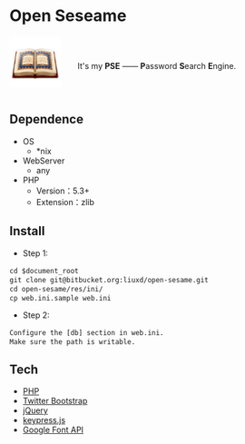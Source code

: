 # Open Seseame #

<div>
<img src="www/img/web.png" width=90 height=90 style="display:block;float:left" />
<p style="float:left;padding: 30px;font-size: 14px">
It's my <b>PSE</b> —— <b>P</b>assword <b>S</b>earch <b>E</b>ngine.
</p>
<div style="clear:both"></div>
</div>

## Dependence ##
+ OS
    + *nix
+ WebServer
    + any
+ PHP
    + Version：5.3+
    + Extension：zlib

## Install ##

* Step 1:
```
cd $document_root
git clone git@bitbucket.org:liuxd/open-sesame.git
cd open-sesame/res/ini/
cp web.ini.sample web.ini
```

* Step 2:
```
Configure the [db] section in web.ini.
Make sure the path is writable.
```

## Tech ##
* [PHP](http://php.net/)
* [Twitter Bootstrap](http://twitter.github.io/bootstrap/)
* [jQuery](http://jquery.com/)
* [keypress.js](http://dmauro.github.io/Keypress/)
* [Google Font API](http://www.google.com/fonts/)
